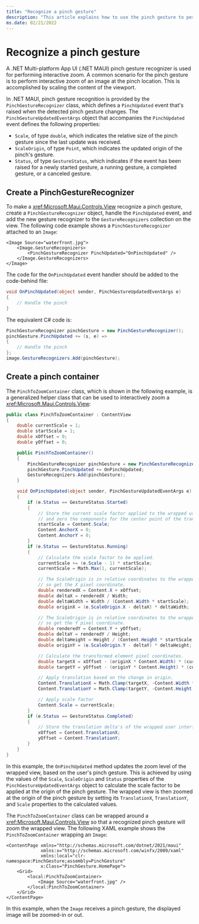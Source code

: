 ```yaml
---
title: "Recognize a pinch gesture"
description: "This article explains how to use the pinch gesture to perform interactive zoom of an image in .NET MAUI, at the pinch location."
ms.date: 02/21/2022
---
```


# Recognize a pinch gesture

A .NET Multi-platform App UI (.NET MAUI) pinch gesture recognizer is used for performing interactive zoom. A common scenario for the pinch gesture is to perform interactive zoom of an image at the pinch location. This is accomplished by scaling the content of the viewport.

In .NET MAUI, pinch gesture recognition is provided by the `PinchGestureRecognizer` class, which defines a `PinchUpdated` event that's raised when the detected pinch gesture changes. The `PinchGestureUpdatedEventArgs` object that accompanies the `PinchUpdated` event defines the following properties:

- `Scale`, of type `double`, which indicates the relative size of the pinch gesture since the last update was received.
- `ScaleOrigin`, of type `Point`, which indicates the updated origin of the pinch's gesture.
- `Status`, of type `GestureStatus`, which indicates if the event has been raised for a newly started gesture, a running gesture, a completed gesture, or a canceled gesture.

## Create a PinchGestureRecognizer

To make a <xref:Microsoft.Maui.Controls.View> recognize a pinch gesture, create a `PinchGestureRecognizer` object, handle the `PinchUpdated` event, and add the new gesture recognizer to the `GestureRecognizers` collection on the view. The following code example shows a `PinchGestureRecognizer` attached to an `Image`:

```xaml
<Image Source="waterfront.jpg">
    <Image.GestureRecognizers>
        <PinchGestureRecognizer PinchUpdated="OnPinchUpdated" />
    </Image.GestureRecognizers>
</Image>
```

The code for the `OnPinchUpdated` event handler should be added to the code-behind file:

```csharp
void OnPinchUpdated(object sender, PinchGestureUpdatedEventArgs e)
{
    // Handle the pinch
}
```

The equivalent C# code is:

```csharp
PinchGestureRecognizer pinchGesture = new PinchGestureRecognizer();
pinchGesture.PinchUpdated += (s, e) =>
{
    // Handle the pinch
};
image.GestureRecognizers.Add(pinchGesture);
```

## Create a pinch container

The `PinchToZoomContainer` class, which is shown in the following example, is a generalized helper class that can be used to interactively zoom a <xref:Microsoft.Maui.Controls.View>:

```csharp
public class PinchToZoomContainer : ContentView
{
    double currentScale = 1;
    double startScale = 1;
    double xOffset = 0;
    double yOffset = 0;

    public PinchToZoomContainer()
    {
        PinchGestureRecognizer pinchGesture = new PinchGestureRecognizer();
        pinchGesture.PinchUpdated += OnPinchUpdated;
        GestureRecognizers.Add(pinchGesture);
    }

    void OnPinchUpdated(object sender, PinchGestureUpdatedEventArgs e)
    {
        if (e.Status == GestureStatus.Started)
        {
            // Store the current scale factor applied to the wrapped user interface element,
            // and zero the components for the center point of the translate transform.
            startScale = Content.Scale;
            Content.AnchorX = 0;
            Content.AnchorY = 0;
        }
        if (e.Status == GestureStatus.Running)
        {
            // Calculate the scale factor to be applied.
            currentScale += (e.Scale - 1) * startScale;
            currentScale = Math.Max(1, currentScale);

            // The ScaleOrigin is in relative coordinates to the wrapped user interface element,
            // so get the X pixel coordinate.
            double renderedX = Content.X + xOffset;
            double deltaX = renderedX / Width;
            double deltaWidth = Width / (Content.Width * startScale);
            double originX = (e.ScaleOrigin.X - deltaX) * deltaWidth;

            // The ScaleOrigin is in relative coordinates to the wrapped user interface element,
            // so get the Y pixel coordinate.
            double renderedY = Content.Y + yOffset;
            double deltaY = renderedY / Height;
            double deltaHeight = Height / (Content.Height * startScale);
            double originY = (e.ScaleOrigin.Y - deltaY) * deltaHeight;

            // Calculate the transformed element pixel coordinates.
            double targetX = xOffset - (originX * Content.Width) * (currentScale - startScale);
            double targetY = yOffset - (originY * Content.Height) * (currentScale - startScale);

            // Apply translation based on the change in origin.
            Content.TranslationX = Math.Clamp(targetX, -Content.Width * (currentScale - 1), 0);
            Content.TranslationY = Math.Clamp(targetY, -Content.Height * (currentScale - 1), 0);

            // Apply scale factor
            Content.Scale = currentScale;
        }
        if (e.Status == GestureStatus.Completed)
        {
            // Store the translation delta's of the wrapped user interface element.
            xOffset = Content.TranslationX;
            yOffset = Content.TranslationY;
        }
    }
}
```

In this example, the `OnPinchUpdated` method updates the zoom level of the wrapped view, based on the user's pinch gesture. This is achieved by using the values of the `Scale`, `ScaleOrigin` and `Status` properties of the `PinchGestureUpdatedEventArgs` object to calculate the scale factor to be applied at the origin of the pinch gesture. The wrapped view is then zoomed at the origin of the pinch gesture by setting its `TranslationX`, `TranslationY`, and `Scale` properties to the calculated values.

The `PinchToZoomContainer` class can be wrapped around a <xref:Microsoft.Maui.Controls.View> so that a recognized pinch gesture will zoom the wrapped view. The following XAML example shows the `PinchToZoomContainer` wrapping an `Image`:

```xaml
<ContentPage xmlns="http://schemas.microsoft.com/dotnet/2021/maui"
             xmlns:x="http://schemas.microsoft.com/winfx/2009/xaml"
             xmlns:local="clr-namespace:PinchGesture;assembly=PinchGesture"
             x:Class="PinchGesture.HomePage">
    <Grid>
        <local:PinchToZoomContainer>
            <Image Source="waterfront.jpg" />
        </local:PinchToZoomContainer>
    </Grid>
</ContentPage>
```

In this example, when the `Image` receives a pinch gesture, the displayed image will be zoomed-in or out.
